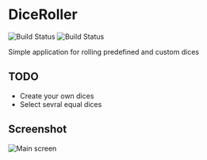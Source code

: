 # DiceRoller

![Build Status](https://camo.githubusercontent.com/cfcaf3a99103d61f387761e5fc445d9ba0203b01/68747470733a2f2f7472617669732d63692e6f72672f6477796c2f657374612e7376673f6272616e63683d6d6173746572)
![Build Status](https://img.shields.io/badge/Status-WIP-yellow.svg)

Simple application for rolling predefined and custom dices 

## TODO
- Create your own dices
- Select sevral equal dices

## Screenshot
![Main screen](https://i.imgur.com/R7TUfRN.png)
